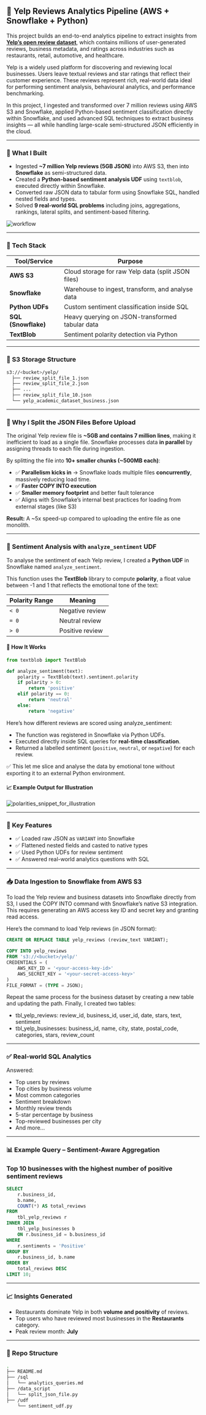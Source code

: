 ## 🧠 Yelp Reviews Analytics Pipeline (AWS + Snowflake + Python)

This project builds an end-to-end analytics pipeline to extract insights from [**Yelp’s open review dataset**](https://business.yelp.com/data/resources/open-dataset/), which contains millions of user-generated reviews, business metadata, and ratings across industries such as restaurants, retail, automotive, and healthcare.

Yelp is a widely used platform for discovering and reviewing local businesses. Users leave textual reviews and star ratings that reflect their customer experience. These reviews represent rich, real-world data ideal for performing sentiment analysis, behavioural analytics, and performance benchmarking.

In this project, I ingested and transformed over 7 million reviews using AWS S3 and Snowflake, applied Python-based sentiment classification directly within Snowflake, and used advanced SQL techniques to extract business insights — all while handling large-scale semi-structured JSON efficiently in the cloud.

---

### 🚀 What I Built

- Ingested **~7 million Yelp reviews (5GB JSON)** into AWS S3, then into **Snowflake** as semi-structured data.
- Created a **Python-based sentiment analysis UDF** using `textblob`, executed directly within Snowflake.
- Converted raw JSON data to tabular form using Snowflake SQL, handled nested fields and types.
- Solved **9 real-world SQL problems** including joins, aggregations, rankings, lateral splits, and sentiment-based filtering.

![workflow](https://github.com/user-attachments/assets/d2c3c0ad-5062-4574-bcc6-2ed277bd12e3)

---

### 🔧 Tech Stack

| Tool/Service      | Purpose                                                |
|-------------------|--------------------------------------------------------|
| **AWS S3**         | Cloud storage for raw Yelp data (split JSON files)     |
| **Snowflake**      | Warehouse to ingest, transform, and analyse data       |
| **Python UDFs**    | Custom sentiment classification inside SQL             |
| **SQL (Snowflake)**| Heavy querying on JSON-transformed tabular data        |
| **TextBlob**       | Sentiment polarity detection via Python                |

---

### 📁 S3 Storage Structure

```bash
s3://<bucket>/yelp/
  ├── review_split_file_1.json
  ├── review_split_file_2.json
  ├── ...
  ├── review_split_file_10.json
  └── yelp_academic_dataset_business.json
```

---

### 🧩 Why I Split the JSON Files Before Upload

The original Yelp review file is **~5GB and contains 7 million lines**, making it inefficient to load as a single file. Snowflake processes data **in parallel** by assigning threads to each file during ingestion.

By splitting the file into **10+ smaller chunks (~500MB each)**:

- ✅ **Parallelism kicks in** → Snowflake loads multiple files **concurrently**, massively reducing load time.
- ✅ **Faster COPY INTO execution**
- ✅ **Smaller memory footprint** and better fault tolerance
- ✅ Aligns with Snowflake’s internal best practices for loading from external stages (like S3)

**Result:** A ~5x speed-up compared to uploading the entire file as one monolith.

---

### 🧠 Sentiment Analysis with `analyze_sentiment` UDF

To analyse the sentiment of each Yelp review, I created a **Python UDF** in Snowflake named `analyze_sentiment`.

This function uses the **TextBlob** library to compute **polarity**, a float value between -1 and 1 that reflects the emotional tone of the text:

| Polarity Range | Meaning         |
|----------------|------------------|
| `< 0`          | Negative review  |
| `= 0`          | Neutral review   |
| `> 0`          | Positive review  |

#### 🔧 How It Works

```python
from textblob import TextBlob

def analyze_sentiment(text):
    polarity = TextBlob(text).sentiment.polarity
    if polarity > 0:
        return 'positive'
    elif polarity == 0:
        return 'neutral'
    else:
        return 'negative'
```
Here’s how different reviews are scored using analyze_sentiment:
- The function was registered in Snowflake via Python UDFs.
- Executed directly inside SQL queries for **real-time classification**.
- Returned a labelled sentiment (`positive`, `neutral`, or `negative`) for each review.

✅ This let me slice and analyse the data by emotional tone without exporting it to an external Python environment.

#### 📈 Example Output for Illustration
![polarities_snippet_for_illustration](https://github.com/user-attachments/assets/a80ddb8e-d392-4058-a68c-a431311f6341)

---

### 🧪 Key Features

- ✅ Loaded raw JSON as `VARIANT` into Snowflake  
- ✅ Flattened nested fields and casted to native types  
- ✅ Used Python UDFs for review sentiment  
- ✅ Answered real-world analytics questions with SQL

---

### 📥 Data Ingestion to Snowflake from AWS S3

To load the Yelp review and business datasets into Snowflake directly from S3, I used the COPY INTO command with Snowflake’s native S3 integration. This requires generating an AWS access key ID and secret key and granting read access.

Here’s the command to load Yelp reviews (in JSON format):

```sql
CREATE OR REPLACE TABLE yelp_reviews (review_text VARIANT);

COPY INTO yelp_reviews
FROM 's3://<bucket>/yelp/'
CREDENTIALS = (
    AWS_KEY_ID = '<your-access-key-id>'
    AWS_SECRET_KEY = '<your-secret-access-key>'
)
FILE_FORMAT = (TYPE = JSON);
```

Repeat the same process for the business dataset by creating a new table and updating the path. Finally, I created two tables:

- tbl_yelp_reviews: review_id, business_id, user_id, date, stars, text, sentiment
- tbl_yelp_businesses: business_id, name, city, state, postal_code, categories, stars, review_count

---

### ✅ Real-world SQL Analytics

Answered:

- Top users by reviews
- Top cities by business volume
- Most common categories
- Sentiment breakdown
- Monthly review trends
- 5-star percentage by business
- Top-reviewed businesses per city
- And more...
    
---

### 📊 Example Query – Sentiment-Aware Aggregation
### Top 10 businesses with the highest number of positive sentiment reviews
```sql
SELECT 
    r.business_id, 
    b.name, 
    COUNT(*) AS total_reviews
FROM 
    tbl_yelp_reviews r
INNER JOIN 
    tbl_yelp_businesses b 
    ON r.business_id = b.business_id
WHERE 
    r.sentiments = 'Positive'
GROUP BY 
    r.business_id, b.name
ORDER BY 
    total_reviews DESC
LIMIT 10;

```
---

### 📈 Insights Generated

- Restaurants dominate Yelp in both **volume and positivity** of reviews.
- Top users who have reviewed most businesses in the **Restaurants** category.
- Peak review month: **July**

---

### 📂 Repo Structure

```bash
.
├── README.md
├── /sql
│   └── analytics_queries.md
├── /data_script
│   └── split_json_file.py
├── /udf
    └── sentiment_udf.py
